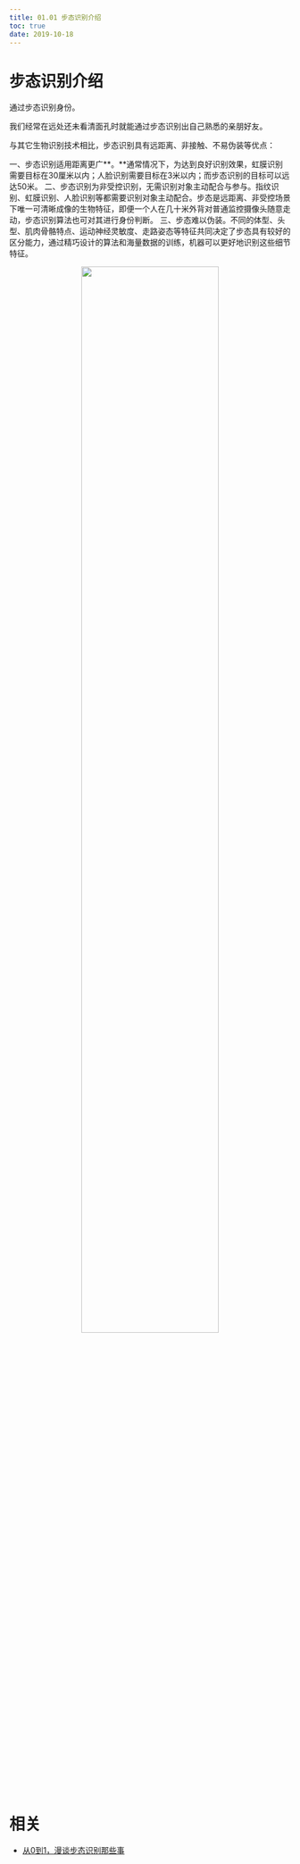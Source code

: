 ```yaml
---
title: 01.01 步态识别介绍
toc: true
date: 2019-10-18
---
```

# 步态识别介绍

通过步态识别身份。


我们经常在远处还未看清面孔时就能通过步态识别出自己熟悉的亲朋好友。



与其它生物识别技术相比，步态识别具有远距离、非接触、不易伪装等优点：

一、步态识别适用距离更广**。**通常情况下，为达到良好识别效果，虹膜识别需要目标在30厘米以内；人脸识别需要目标在3米以内；而步态识别的目标可以远达50米。
二、步态识别为非受控识别，无需识别对象主动配合与参与。指纹识别、虹膜识别、人脸识别等都需要识别对象主动配合。步态是远距离、非受控场景下唯一可清晰成像的生物特征，即便一个人在几十米外背对普通监控摄像头随意走动，步态识别算法也可对其进行身份判断。
三、步态难以伪装。不同的体型、头型、肌肉骨骼特点、运动神经灵敏度、走路姿态等特征共同决定了步态具有较好的区分能力，通过精巧设计的算法和海量数据的训练，机器可以更好地识别这些细节特征。



<p align="center">
    <img width="70%" height="70%" src="http://images.iterate.site/blog/image/20191018/9lfXvVQshO0O.png?imageslim">
</p>




# 相关

- [从0到1，漫谈步态识别那些事](https://cloud.tencent.com/developer/news/188308)
